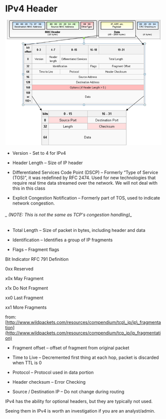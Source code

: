 # IPv4 Header

![](/assets/Ethernet-Frame-Explained.png)

* Version - Set to 4 for IPv4

* Header Length – Size of IP header

* Differentiated Services Code Point \(DSCP\) – Formerly “Type of Service \(TOS\)”, it was redefined by RFC 2474. Used for new technologies that require real time data streamed over the network. We will not deal with this in this class

* Explicit Congestion Notification – Formerly part of TOS, used to indicate network congestion. 

######   _      \(NOTE: This is not the same as TCP's congestion handling\)_

* Total Length – Size of packet in bytes, including header and data

* Identification – Identifies a group of IP fragments

* Flags – Fragment flags

Bit Indicator   RFC 791 Definition

0xx Reserved

x0x May Fragment

x1x Do Not Fragment

xx0 Last Fragment

xx1 More Fragments

from: [http://www.wildpackets.com/resources/compendium/tcp\_ip/ip\_fragmentation](http://www.wildpackets.com/resources/compendium/tcp_ip/ip_fragmentation)

* Fragment offset – offset of fragment from original packet

* Time to Live – Decremented first thing at each hop, packet is discarded when TTL is 0

* Protocol – Protocol used in data portion

* Header checksum – Error Checking

* Source / Destination IP – Do not change during routing

IPv4 has the ability for optional headers, but they are typically not used.

Seeing them in IPv4 is worth an investigation if you are an analyst/admin.

